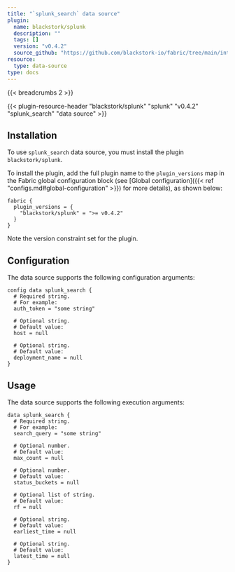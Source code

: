 ```yaml
---
title: "`splunk_search` data source"
plugin:
  name: blackstork/splunk
  description: ""
  tags: []
  version: "v0.4.2"
  source_github: "https://github.com/blackstork-io/fabric/tree/main/internal/splunk/"
resource:
  type: data-source
type: docs
---
```


{{< breadcrumbs 2 >}}

{{< plugin-resource-header "blackstork/splunk" "splunk" "v0.4.2" "splunk_search" "data source" >}}

## Installation

To use `splunk_search` data source, you must install the plugin `blackstork/splunk`.

To install the plugin, add the full plugin name to the `plugin_versions` map in the Fabric global configuration block (see [Global configuration]({{< ref "configs.md#global-configuration" >}}) for more details), as shown below:

```hcl
fabric {
  plugin_versions = {
    "blackstork/splunk" = ">= v0.4.2"
  }
}
```

Note the version constraint set for the plugin.

## Configuration

The data source supports the following configuration arguments:

```hcl
config data splunk_search {
  # Required string.
  # For example:
  auth_token = "some string"

  # Optional string.
  # Default value:
  host = null

  # Optional string.
  # Default value:
  deployment_name = null
}
```

## Usage

The data source supports the following execution arguments:

```hcl
data splunk_search {
  # Required string.
  # For example:
  search_query = "some string"

  # Optional number.
  # Default value:
  max_count = null

  # Optional number.
  # Default value:
  status_buckets = null

  # Optional list of string.
  # Default value:
  rf = null

  # Optional string.
  # Default value:
  earliest_time = null

  # Optional string.
  # Default value:
  latest_time = null
}
```